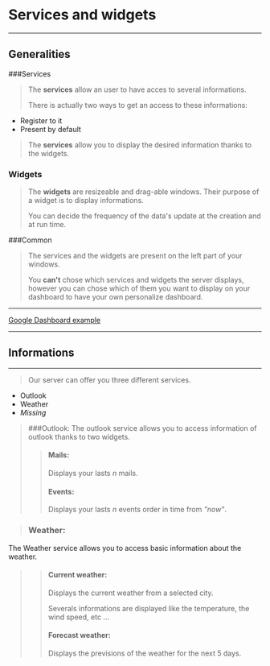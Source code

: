 # Services and widgets

----
## Generalities


###Services

> The **services** allow an user to have acces to several informations.
>
>There is actually two ways to get an access to these informations:

* Register to it
* Present by default

> The **services** allow you to display the desired information thanks to the widgets.

### Widgets

> The **widgets** are resizeable and drag-able windows. Their purpose of a widget is to display informations.
>
> You can decide the frequency of the data's update at the creation and at run time.

###Common

> The services and the widgets are present on the left part of your windows.
>
>You **can't** chose which services and widgets the server displays, however you can chose which of them you want to display on your dashboard to have your own personalize dashboard.
---
[Google Dashboard example](https://myaccount.google.com/dashboard "Dashboard")

----
## Informations

---
> Our server can offer you three different services.

* Outlook
* Weather
* *Missing*

> ###Outlook:
> The outlook service allows you to access information of outlook thanks to two widgets.
>> #### Mails:
>> Displays your lasts *n* mails.
>>
>> #### Events:
>> Displays your lasts *n* events order in time from *"now"*.

> ### Weather:
The Weather service allows you to access basic information about the weather.
>> #### Current weather:
>> Displays the current weather from a selected city.
>>
>> Severals informations are displayed like the temperature, the wind speed, etc ...
>>
>> #### Forecast weather:
>> Displays the previsions of the weather for the next 5 days.